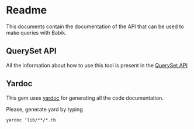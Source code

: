 # Readme

This documents contain the documentation of the API
that can be used to make queries with Babik.

## QuerySet API

All the information about how to use this tool is
present in the [QuerySet API](/doc/api/queryset.md)


## Yardoc

This gem uses [yardoc](https://yardoc.org/) for generating all the code documentation.

Please, generate yard by typing

```
yardoc 'lib/**/*.rb
```
